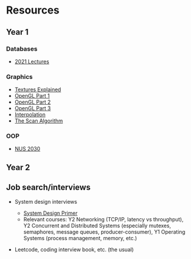 # Resources

## Year 1

### Databases
- [2021 Lectures](https://www.cl.cam.ac.uk/teaching/2021/Databases/video/) 

### Graphics
- [Textures Explained](https://drive.google.com/file/d/1G8wW2zVBAdFhrb535k-pBac4wxTJGHpg/view?usp=sharing)
- [OpenGL Part 1](https://www.youtube.com/watch?v=Le5QSL0kZ-Q)
- [OpenGL Part 2](https://www.youtube.com/watch?v=vnmAA4VUIhM)
- [OpenGL Part 3](https://www.youtube.com/watch?v=g37cMNcYnN0)
- [Interpolation](https://www.scratchapixel.com/lessons/3d-basic-rendering/rasterization-practical-implementation/visibility-problem-depth-buffer-depth-interpolation.html)
- [The Scan Algorithm](https://www.cs.helsinki.fi/group/goa/mallinnus/polygonit/scexplanation.html#:~:text=The%20polygon%20scan%20conversion%20algorithm,polygons%20with%20holes%20in%20them)

### OOP
- [NUS 2030](https://nus-cs2030s.github.io/2021-s2/00-overview.html)


## Year 2


## Job search/interviews
- System design interviews
    - [System Design Primer](https://github.com/donnemartin/system-design-primer)
    - Relevant courses: Y2 Networking (TCP/IP, latency vs throughput), Y2 Concurrent and Distributed Systems (especially mutexes, semaphores, message queues, producer-consumer), Y1 Operating Systems (process management, memory, etc.)

- Leetcode, coding interview book, etc. (the usual)

